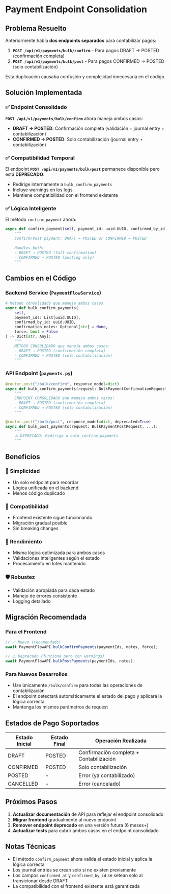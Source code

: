 # Payment Endpoint Consolidation

## Problema Resuelto

Anteriormente había **dos endpoints separados** para contabilizar pagos:

1. **`POST /api/v1/payments/bulk/confirm`** - Para pagos DRAFT → POSTED (confirmación completa)
2. **`POST /api/v1/payments/bulk/post`** - Para pagos CONFIRMED → POSTED (solo contabilización)

Esta duplicación causaba confusión y complejidad innecesaria en el código.

## Solución Implementada

### ✅ Endpoint Consolidado

**`POST /api/v1/payments/bulk/confirm`** ahora maneja ambos casos:

- **DRAFT → POSTED**: Confirmación completa (validación + journal entry + contabilización)
- **CONFIRMED → POSTED**: Solo contabilización (journal entry + contabilización)

### ✅ Compatibilidad Temporal

El endpoint **`POST /api/v1/payments/bulk/post`** permanece disponible pero está **DEPRECADO**:
- Redirige internamente a `bulk_confirm_payments`
- Incluye warnings en los logs
- Mantiene compatibilidad con el frontend existente

### ✅ Lógica Inteligente

El método `confirm_payment` ahora:

```python
async def confirm_payment(self, payment_id: uuid.UUID, confirmed_by_id: uuid.UUID, force: bool = False) -> PaymentResponse:
    """
    Confirm/Post payment: DRAFT → POSTED or CONFIRMED → POSTED
    
    Handles both:
    - DRAFT → POSTED (full confirmation)
    - CONFIRMED → POSTED (posting only)
    """
```

## Cambios en el Código

### Backend Service (`PaymentFlowService`)

```python
# Método consolidado que maneja ambos casos
async def bulk_confirm_payments(
    self,
    payment_ids: List[uuid.UUID],
    confirmed_by_id: uuid.UUID,
    confirmation_notes: Optional[str] = None,
    force: bool = False
) -> Dict[str, Any]:
    """
    MÉTODO CONSOLIDADO que maneja ambos casos:
    - DRAFT → POSTED (confirmación completa)
    - CONFIRMED → POSTED (solo contabilización)
    """
```

### API Endpoint (`payments.py`)

```python
@router.post("/bulk/confirm", response_model=dict)
async def bulk_confirm_payments(request: BulkPaymentConfirmationRequest, ...):
    """
    ENDPOINT CONSOLIDADO que maneja ambos casos:
    - DRAFT → POSTED (confirmación completa) 
    - CONFIRMED → POSTED (solo contabilización)
    """

@router.post("/bulk/post", response_model=dict, deprecated=True)
async def bulk_post_payments(request: BulkPaymentPostRequest, ...):
    """
    ⚠️ DEPRECADO: Redirige a bulk_confirm_payments
    """
```

## Beneficios

### 🎯 Simplicidad
- Un solo endpoint para recordar
- Lógica unificada en el backend
- Menos código duplicado

### 🔄 Compatibilidad
- Frontend existente sigue funcionando
- Migración gradual posible
- Sin breaking changes

### 🚀 Rendimiento
- Misma lógica optimizada para ambos casos
- Validaciones inteligentes según el estado
- Procesamiento en lotes mantenido

### 🛡️ Robustez
- Validación apropiada para cada estado
- Manejo de errores consistente
- Logging detallado

## Migración Recomendada

### Para el Frontend

```typescript
// ✅ Nuevo (recomendado)
await PaymentFlowAPI.bulkConfirmPayments(paymentIds, notes, force);

// ⚠️ Deprecado (funciona pero con warnings)
await PaymentFlowAPI.bulkPostPayments(paymentIds, notes);
```

### Para Nuevos Desarrollos

- Use únicamente `/bulk/confirm` para todas las operaciones de contabilización
- El endpoint detectará automáticamente el estado del pago y aplicará la lógica correcta
- Mantenga los mismos parámetros de request

## Estados de Pago Soportados

| Estado Inicial | Estado Final | Operación Realizada |
|---------------|--------------|-------------------|
| DRAFT | POSTED | Confirmación completa + Contabilización |
| CONFIRMED | POSTED | Solo contabilización |
| POSTED | - | Error (ya contabilizado) |
| CANCELLED | - | Error (cancelado) |

## Próximos Pasos

1. **Actualizar documentación** de API para reflejar el endpoint consolidado
2. **Migrar frontend** gradualmente al nuevo endpoint
3. **Remover endpoint deprecado** en una versión futura (6 meses+)
4. **Actualizar tests** para cubrir ambos casos en el endpoint consolidado

## Notas Técnicas

- El método `confirm_payment` ahora valida el estado inicial y aplica la lógica correcta
- Los journal entries se crean solo si no existen previamente
- Los campos `confirmed_at` y `confirmed_by_id` se setean solo al transicionar desde DRAFT
- La compatibilidad con el frontend existente está garantizada
